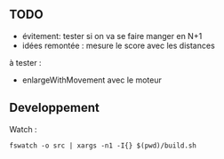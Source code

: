 

## TODO

- évitement: tester si on va se faire manger en N+1
- idées remontée : mesure le score avec les distances

à tester :
- enlargeWithMovement avec le moteur

## Developpement

Watch :
```
fswatch -o src | xargs -n1 -I{} $(pwd)/build.sh
```
